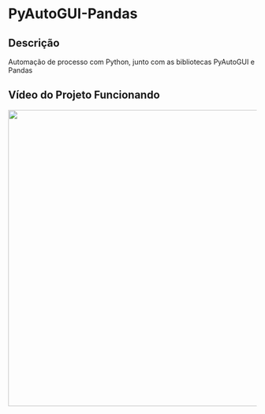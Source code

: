 # PyAutoGUI-Pandas

## Descrição
Automação de processo com Python, junto com as bibliotecas PyAutoGUI e Pandas

## Vídeo do Projeto Funcionando
<p>
  <img width="920" height="600" src="projeto-pyautogui.gif">
</p>
